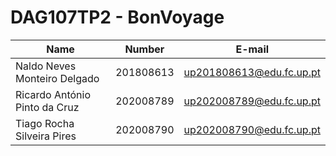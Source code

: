 # DAG107TP2 - BonVoyage

| Name                         | Number    | E-mail                 |
| ---------------------------- | --------- | -----------------------|
| Naldo Neves Monteiro Delgado | 201808613 |up201808613@edu.fc.up.pt|
| Ricardo António Pinto da Cruz| 202008789 |up202008789@edu.fc.up.pt|
| Tiago Rocha Silveira Pires   | 202008790 |up202008790@edu.fc.up.pt|
